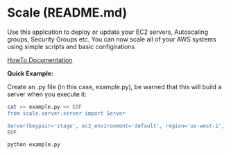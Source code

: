 # Scale (README.md)

Use this applcation to deploy or update your EC2 servers, Autoscaling groups, Security Groups etc. You can now scale all of your AWS systems using simple scripts and basic configirations

[HowTo Documentation](https://github.com/darthguinea/scale/wiki)


**Quick Example:**

Create an .py file (in this case, example.py), 
be warned that this will build a server when you execute it:
```bash
cat >> example.py << EOF
from scale.server.server import Server

Server(keypair='stage', ec2_environment='default', region='us-west-1', name='my_awesome_server').create()
EOF

python example.py
```

